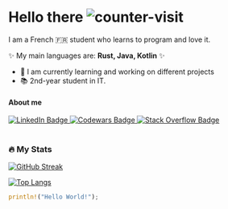 # **Hello there** ![counter-visit](https://komarev.com/ghpvc/?username=Kallu-A)

I am a French 🇫🇷 student who learns to program and love it.

✨ My main languages are: **Rust, Java, Kotlin** ✨

- 🔭 I am currently learning and working on different projects
- 📚 2nd-year student in IT.

#### **About me** 

<div id="badges">
  <a href="https://www.linkedin.com/in/lucas-aries-85a215209">
    <img src="https://img.shields.io/badge/LinkedIn-blue?style=for-the-badge&logo=linkedin&logoColor=white" alt="LinkedIn Badge"/>
  </a>
  <a href="https://www.codewars.com/users/Kallu-A">
    <img src="https://img.shields.io/badge/Codewars-red?style=for-the-badge&logo=codewars&logoColor=black" alt="Codewars Badge"/>
  </a>
  <a href="https://stackoverflow.com/users/19345849/kallu">
    <img src="https://img.shields.io/badge/StackOverflow-white?style=for-the-badge&logo=stackoverflow&logoColor=yellow" alt="Stack Overflow Badge"/>
  </a>
</div>
<br>

### :fire: My Stats
[![GitHub Streak](http://github-readme-streak-stats.herokuapp.com?user=Kallu-A&theme=dark&background=00000000)](https://git.io/streak-stats)

[![Top Langs](https://github-readme-stats.vercel.app/api/top-langs/?username=Kallu-A&layout=compact&theme=vision-friendly-dark&count_private=true?langs_count=10)](https://github.com/anuraghazra/github-readme-stats)

```rust
println!("Hello World!");
```
